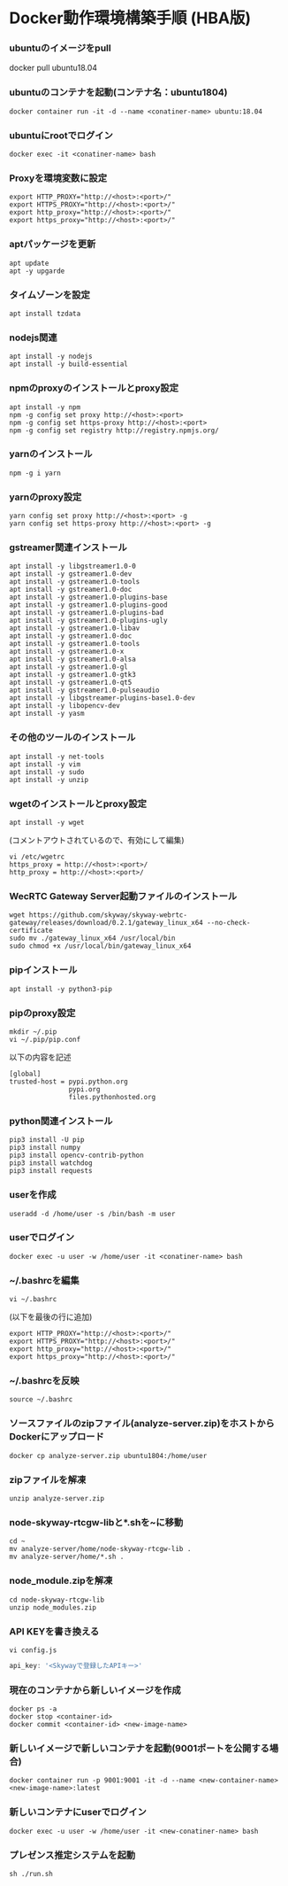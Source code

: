 # Docker動作環境構築手順 (HBA版)

### ubuntuのイメージをpull
docker pull ubuntu18.04

### ubuntuのコンテナを起動(コンテナ名：ubuntu1804)
```
docker container run -it -d --name <conatiner-name> ubuntu:18.04
```

### ubuntuにrootでログイン
```
docker exec -it <conatiner-name> bash
```

### Proxyを環境変数に設定
```
export HTTP_PROXY="http://<host>:<port>/"
export HTTPS_PROXY="http://<host>:<port>/"
export http_proxy="http://<host>:<port>/"
export https_proxy="http://<host>:<port>/"
```

### aptパッケージを更新
```
apt update
apt -y upgarde
```

### タイムゾーンを設定
```
apt install tzdata
```

### nodejs関連
```
apt install -y nodejs
apt install -y build-essential
```

### npmのproxyのインストールとproxy設定
```
apt install -y npm
npm -g config set proxy http://<host>:<port>
npm -g config set https-proxy http://<host>:<port>
npm -g config set registry http://registry.npmjs.org/
```

### yarnのインストール
```
npm -g i yarn
```

### yarnのproxy設定
```
yarn config set proxy http://<host>:<port> -g
yarn config set https-proxy http://<host>:<port> -g
```

### gstreamer関連インストール
```
apt install -y libgstreamer1.0-0
apt install -y gstreamer1.0-dev
apt install -y gstreamer1.0-tools
apt install -y gstreamer1.0-doc
apt install -y gstreamer1.0-plugins-base
apt install -y gstreamer1.0-plugins-good
apt install -y gstreamer1.0-plugins-bad
apt install -y gstreamer1.0-plugins-ugly
apt install -y gstreamer1.0-libav
apt install -y gstreamer1.0-doc
apt install -y gstreamer1.0-tools
apt install -y gstreamer1.0-x
apt install -y gstreamer1.0-alsa
apt install -y gstreamer1.0-gl
apt install -y gstreamer1.0-gtk3
apt install -y gstreamer1.0-qt5
apt install -y gstreamer1.0-pulseaudio
apt install -y libgstreamer-plugins-base1.0-dev
apt install -y libopencv-dev
apt install -y yasm
```

### その他のツールのインストール
```
apt install -y net-tools
apt install -y vim
apt install -y sudo
apt install -y unzip
```

### wgetのインストールとproxy設定
```
apt install -y wget
```
(コメントアウトされているので、有効にして編集)
```
vi /etc/wgetrc
https_proxy = http://<host>:<port>/
http_proxy = http://<host>:<port>/
```

### WecRTC Gateway Server起動ファイルのインストール
```
wget https://github.com/skyway/skyway-webrtc-gateway/releases/download/0.2.1/gateway_linux_x64 --no-check-certificate
sudo mv ./gateway_linux_x64 /usr/local/bin
sudo chmod +x /usr/local/bin/gateway_linux_x64
```

### pipインストール
```
apt install -y python3-pip
```

### pipのproxy設定
```
mkdir ~/.pip
vi ~/.pip/pip.conf
```
以下の内容を記述
```
[global]
trusted-host = pypi.python.org
               pypi.org
               files.pythonhosted.org
```

### python関連インストール
```
pip3 install -U pip
pip3 install numpy
pip3 install opencv-contrib-python
pip3 install watchdog
pip3 install requests
```

### userを作成
```
useradd -d /home/user -s /bin/bash -m user
```

### userでログイン
```
docker exec -u user -w /home/user -it <conatiner-name> bash
```

### ~/.bashrcを編集
```
vi ~/.bashrc
```
(以下を最後の行に追加)
```
export HTTP_PROXY="http://<host>:<port>/"
export HTTPS_PROXY="http://<host>:<port>/"
export http_proxy="http://<host>:<port>/"
export https_proxy="http://<host>:<port>/"
```

### ~/.bashrcを反映
```
source ~/.bashrc
```

### ソースファイルのzipファイル(analyze-server.zip)をホストからDockerにアップロード
```
docker cp analyze-server.zip ubuntu1804:/home/user
```

### zipファイルを解凍
```
unzip analyze-server.zip
```

### node-skyway-rtcgw-libと*.shを~に移動
```
cd ~
mv analyze-server/home/node-skyway-rtcgw-lib .
mv analyze-server/home/*.sh .
```

### node_module.zipを解凍
```
cd node-skyway-rtcgw-lib
unzip node_modules.zip
```

### API KEYを書き換える
```
vi config.js

```
```js
api_key: '<Skywayで登録したAPIキー>'
```

### 現在のコンテナから新しいイメージを作成
```
docker ps -a
docker stop <container-id>
docker commit <container-id> <new-image-name>
```

### 新しいイメージで新しいコンテナを起動(9001ポートを公開する場合)
```
docker container run -p 9001:9001 -it -d --name <new-container-name> <new-image-name>:latest
```

### 新しいコンテナにuserでログイン
```
docker exec -u user -w /home/user -it <new-conatiner-name> bash
```

### プレゼンス推定システムを起動
```
sh ./run.sh
```

